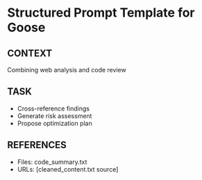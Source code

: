 # Structured Prompt Template for Goose

## CONTEXT
Combining web analysis and code review

## TASK
- Cross-reference findings
- Generate risk assessment
- Propose optimization plan

## REFERENCES
- Files: code_summary.txt
- URLs: [cleaned_content.txt source]